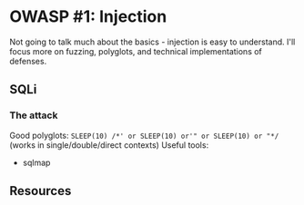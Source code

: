# OWASP \#1: Injection
Not going to talk much about the basics - injection is easy to understand. I'll focus more on fuzzing, polyglots, and technical implementations of defenses.
## SQLi
### The attack
Good polyglots:
`SLEEP(10) /*' or SLEEP(10) or'" or SLEEP(10) or "*/`
(works in single/double/direct contexts)
Useful tools:
- sqlmap




## Resources
